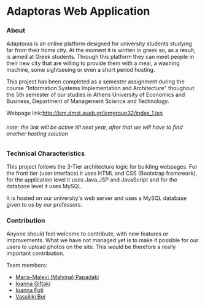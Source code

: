 # Adaptoras Web Application

### About
Adaptoras is an online platform designed for university students studying far from their home city. At the moment it is written in greek so, as a result, is aimed at Greek students. Through this platform they can meet people in their new city that are willing to provide them with a meal, a washing machine, some sightseeing or even a short period hosting. 

This project has been completed as a semester assignment during the course "Information Systems Implementation and Architecture" thoughout the 5th semester of our studies in Athens University of Economics and Business, Department of Management Science and Technology. 

Webpage link:http://ism.dmst.aueb.gr/ismgroup32/index_1.jsp
###### note: the link will be active till next year, after that we will have to find another hosting solution

### Technical Characteristics
 This project follows the 3-Tier architecture logic for building webpages. For the front tier (user interface) it uses HTML and CSS (Bootstrap framework), for the application level it uses Java,JSP and JavaScript and for the database level it uses MySQL.

It is hosted on our university's web server and uses a MySQL database given to us by our professors.

### Contribution
Anyone should feel welcome to contribute, with new features or improvements. What we have not managed yet is to make it possible for our users to upload photos on the site. This would be therefore a really important contribution. 

Team members:
* [Maria-Malevi (Malvina) Papadaki](https://github.com/MalvinaPap)
* [Ioanna Giftaki](https://github.com/iwannagf)
* [Ioanna Foti](https://github.com/IoannaF)
* [Vassiliki Bei](https://github.com/vbei)
